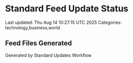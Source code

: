 # Standard Feed Update Status
Last updated: Thu Aug 14 10:27:15 UTC 2025
Categories: technology,business,world

## Feed Files Generated

Generated by Standard Updates Workflow
